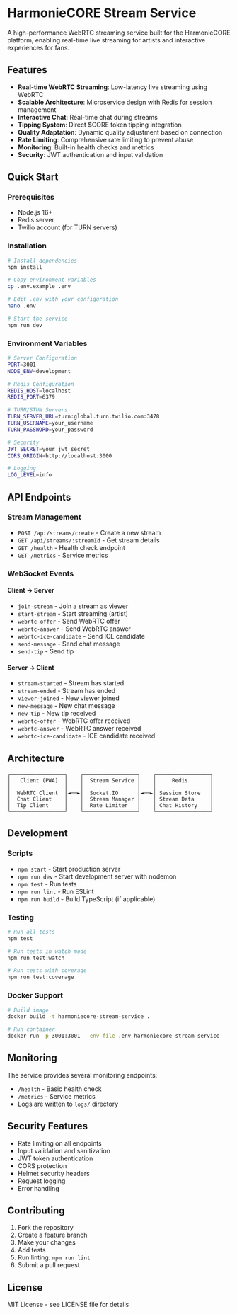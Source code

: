 # HarmonieCORE Stream Service

A high-performance WebRTC streaming service built for the HarmonieCORE platform, enabling real-time live streaming for artists and interactive experiences for fans.

## Features

- **Real-time WebRTC Streaming**: Low-latency live streaming using WebRTC
- **Scalable Architecture**: Microservice design with Redis for session management
- **Interactive Chat**: Real-time chat during streams
- **Tipping System**: Direct $CORE token tipping integration
- **Quality Adaptation**: Dynamic quality adjustment based on connection
- **Rate Limiting**: Comprehensive rate limiting to prevent abuse
- **Monitoring**: Built-in health checks and metrics
- **Security**: JWT authentication and input validation

## Quick Start

### Prerequisites
- Node.js 16+
- Redis server
- Twilio account (for TURN servers)

### Installation

```bash
# Install dependencies
npm install

# Copy environment variables
cp .env.example .env

# Edit .env with your configuration
nano .env

# Start the service
npm run dev
```

### Environment Variables

```bash
# Server Configuration
PORT=3001
NODE_ENV=development

# Redis Configuration
REDIS_HOST=localhost
REDIS_PORT=6379

# TURN/STUN Servers
TURN_SERVER_URL=turn:global.turn.twilio.com:3478
TURN_USERNAME=your_username
TURN_PASSWORD=your_password

# Security
JWT_SECRET=your_jwt_secret
CORS_ORIGIN=http://localhost:3000

# Logging
LOG_LEVEL=info
```

## API Endpoints

### Stream Management
- `POST /api/streams/create` - Create a new stream
- `GET /api/streams/:streamId` - Get stream details
- `GET /health` - Health check endpoint
- `GET /metrics` - Service metrics

### WebSocket Events

#### Client → Server
- `join-stream` - Join a stream as viewer
- `start-stream` - Start streaming (artist)
- `webrtc-offer` - Send WebRTC offer
- `webrtc-answer` - Send WebRTC answer
- `webrtc-ice-candidate` - Send ICE candidate
- `send-message` - Send chat message
- `send-tip` - Send tip

#### Server → Client
- `stream-started` - Stream has started
- `stream-ended` - Stream has ended
- `viewer-joined` - New viewer joined
- `new-message` - New chat message
- `new-tip` - New tip received
- `webrtc-offer` - WebRTC offer received
- `webrtc-answer` - WebRTC answer received
- `webrtc-ice-candidate` - ICE candidate received

## Architecture

```
┌─────────────────┐    ┌─────────────────┐    ┌─────────────────┐
│   Client (PWA)  │    │  Stream Service │    │     Redis       │
│                 │    │                 │    │                 │
│  WebRTC Client  │◄──►│  Socket.IO      │◄──►│ Session Store   │
│  Chat Client    │    │  Stream Manager │    │ Stream Data     │
│  Tip Client     │    │  Rate Limiter   │    │ Chat History    │
└─────────────────┘    └─────────────────┘    └─────────────────┘
```

## Development

### Scripts
- `npm start` - Start production server
- `npm run dev` - Start development server with nodemon
- `npm test` - Run tests
- `npm run lint` - Run ESLint
- `npm run build` - Build TypeScript (if applicable)

### Testing
```bash
# Run all tests
npm test

# Run tests in watch mode
npm run test:watch

# Run tests with coverage
npm run test:coverage
```

### Docker Support
```bash
# Build image
docker build -t harmoniecore-stream-service .

# Run container
docker run -p 3001:3001 --env-file .env harmoniecore-stream-service
```

## Monitoring

The service provides several monitoring endpoints:
- `/health` - Basic health check
- `/metrics` - Service metrics
- Logs are written to `logs/` directory

## Security Features

- Rate limiting on all endpoints
- Input validation and sanitization
- JWT token authentication
- CORS protection
- Helmet security headers
- Request logging
- Error handling

## Contributing

1. Fork the repository
2. Create a feature branch
3. Make your changes
4. Add tests
5. Run linting: `npm run lint`
6. Submit a pull request

## License

MIT License - see LICENSE file for details
